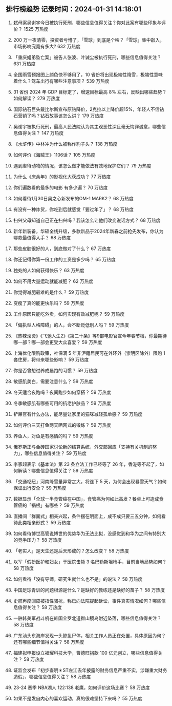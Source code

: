 
## 排行榜趋势 记录时间：2024-01-31 14:18:01
  
  1. 弑母案吴谢宇今日被执行死刑，哪些信息值得关注？你对此案有哪些印象与评价？ 1525 万热度
    
  2. 200 万一夜清零，投资者亏懵了，「雪球」到底是个啥？「雪球」集中敲入，市场影响究竟有多大? 632 万热度
    
  3. 「重庆姐弟坠亡案」被告人张波、叶诚尘被执行死刑，哪些信息值得关注？ 631 万热度
    
  4. 全国雨雪预报图上颜色快不够用了，10 省份将出现极端性降雪，极端性意味着什么？驾车出行有哪些注意事项？ 539 万热度
    
  5. 31 省份 2024 年 GDP 目标定了，增速目标最高 8% 左右，反映出哪些趋势？如何解读？ 279 万热度
    
  6. 国际钻石巨头戴比尔斯宣布原钻降价，2克拉以上降价超15%，年轻人不信钻石营销了吗？钻石故事该怎么讲？ 179 万热度
    
  7. 吴谢宇被执行死刑，最高人民法院认为其主观恶性深且毫无悔罪诚意，哪些信息值得关注？ 147 万热度
    
  8. 《水浒传》中林冲为什么被称作豹子头？ 138 万热度
    
  9. 如何评价《海贼王》1106话？ 105 万热度
    
  10. 遇到虐待动物的情况，该怎么做才能依法有效地保护它们？ 79 万热度
    
  11. 为什么《庆余年》的影视化大获成功？ 77 万热度
    
  12. 你们遍数看的最多的电影 有多少遍？ 70 万热度
    
  13. 如何看待1月30日奥之心新发布的OM-1 MARK2？ 68 万热度
    
  14. 有没有一种炸货，你吃到后就感觉「要过年了」？ 68 万热度
    
  15. 扫兴父母知道自己正在扫兴吗？我该怎么让他们改变说话方式？ 68 万热度
    
  16. 新年新装备，华硕全线升级，多款新品于2024年新春之前抢先发布，你认为哪款最值得入手？ 68 万热度
    
  17. 那些皮肤很好的人，到底做对了什么？ 67 万热度
    
  18. 你还记得你第一份工作的工资是多少吗？ 65 万热度
    
  19. 独处的人如何获得快乐？ 63 万热度
    
  20. 如何不用大量运动就能减肥？ 62 万热度
    
  21. 你觉得减肥最难的是什么？ 59 万热度
    
  22. 变瘦了真的能更快乐吗？ 59 万热度
    
  23. 工作原因只能吃外卖，如何实现有效减肥呢？ 59 万热度
    
  24. 「偏执型人格障碍」的人，会不断贬低别人吗？ 59 万热度
    
  25. 《热辣滚烫》《飞驰人生2》《第二十条》等9部电影官宣今年春节档，你最期待哪一部？哪一部会更受大众喜爱？ 59 万热度
    
  26. 上海优化限购政策，社保满 5 年非沪籍居民可在外环外（崇明区除外）限购 1 套住房，将带来哪些影响？ 59 万热度
    
  27. 你是否曾想过养成晨跑的习惯？ 59 万热度
    
  28. 敏感肌美白，需要注意什么？ 59 万热度
    
  29. 冬天适合夜跑吗？夜间跑步如何穿搭？ 59 万热度
    
  30. 冬季敏感肌有哪些可用的抗老护肤品？ 59 万热度
    
  31. 铲屎官有什么办法，能尽量让家里的猫咪减轻孤单感？ 59 万热度
    
  32. 如何评价三天打鱼两天晒网式的锻炼？ 59 万热度
    
  33. 养鱼人，对鱼是有感情的吗？ 59 万热度
    
  34. 俄罗斯正与金砖国家讨论新的结算系统，外交部回应「支持有关机制的努力」，哪些信息值得关注？ 59 万热度
    
  35. 李家超表示《基本法》第 23 条立法工作已经等了 26 年，香港等不起了，如何解读？哪些信息值得关注？ 59 万热度
    
  36. 「交通枢纽」河南降雪量异常之大，将连下 5 天，为何会出现暴雪天气？如何保证出行安全？ 59 万热度
    
  37. 数据显示「全球一半食管癌在中国」，食管癌为何如此高发？餐桌上可造成食管癌的「祸根」有哪些？ 59 万热度
    
  38. 直播间「群面式」相亲兴起，条件摆在明面上，成不成只要三五分钟，如何看待此类相亲形式？ 59 万热度
    
  39. 如何看待博世高管说博世的优势华为无法比拟，没感觉到和华为之间有特别大的竞争压力？ 58 万热度
    
  40. 「老实人」是天生还是后天形成的？怎么改变？ 58 万热度
    
  41. 以军「假扮医护和妇女」于医院击毙 3 名巴勒斯坦枪手，目前当地局势如何？ 58 万热度
    
  42. 如何看待「没有导师，研究生就什么也不是」的说法？ 58 万热度
    
  43. 中国足球青训的问题根源是什么？是缺好的教练还是缺好的苗子？ 58 万热度
    
  44. 史航再度回应被指性骚扰，称已向法院提起诉讼，事件真实情况如何？哪些信息值得关注？ 58 万热度
    
  45. 一驻韩美军战斗机在韩国全罗北道群山稷岛附近坠落，哪些信息值得关注？ 58 万热度
    
  46. 广东汕头东海岸发现一头鲸鱼尸体，相关工作人员正在处置，具体原因为何？还有哪些细节值得关注？ 58 万热度
    
  47. 福建拟申报设立福耀科技大学，曹德旺捐款 100 亿元创立，哪些信息值得关注？ 58 万热度
    
  48. 证监会发布「初步查明＊ST左江去年披露的财务信息严重不实，涉嫌重大财务造假」，哪些信息值得关注？ 58 万热度
    
  49. 23-24 赛季 NBA湖人 122:138 老鹰，如何评价这场比赛？ 58 万热度
    
  50. 如果不是发自内心的喜欢运动，真的很难坚持下来吗？ 55 万热度
    